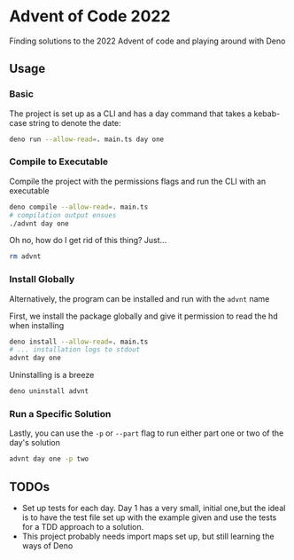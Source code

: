 # Advent of Code 2022

Finding solutions to the 2022 Advent of code and playing around with Deno

## Usage

### Basic

The project is set up as a CLI and has a day command that takes a kebab-case
string to denote the date:

```sh
deno run --allow-read=. main.ts day one
```

### Compile to Executable

Compile the project with the permissions flags and run the CLI with an
executable

```sh
deno compile --allow-read=. main.ts
# compilation output ensues
./advnt day one
```

Oh no, how do I get rid of this thing? Just...

```sh
rm advnt
```

### Install Globally

Alternatively, the program can be installed and run with the `advnt` name

First, we install the package globally and give it permission to read the hd
when installing

```sh
deno install --allow-read=. main.ts
# ... installation logs to stdout
advnt day one
```

Uninstalling is a breeze

```sh
deno uninstall advnt
```

### Run a Specific Solution

Lastly, you can use the `-p` or `--part` flag to run either part one or two of
the day's solution

```sh
advnt day one -p two
```

## TODOs

- Set up tests for each day. Day 1 has a very small, initial one,but the ideal
  is to have the test file set up with the example given and use the tests for a
  TDD approach to a solution.
- This project probably needs import maps set up, but still learning the ways of
  Deno

